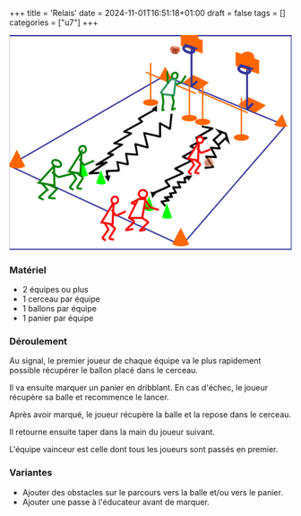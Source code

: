 +++
title = 'Relais'
date = 2024-11-01T16:51:18+01:00
draft = false
tags = []
categories = ["u7"]
+++

![alt](relais.png)

### Matériel

* 2 équipes ou plus
* 1 cerceau par équipe
* 1 ballons par équipe
* 1 panier par équipe

### Déroulement

Au signal, le premier joueur de chaque équipe va le plus rapidement possible récupérer le ballon placé dans le cerceau.

Il va ensuite marquer un panier en dribblant. En cas d'échec, le joueur récupère sa balle et recommence le lancer.

Après avoir marqué, le joueur récupère la balle et la repose dans le cerceau.

Il retourne ensuite taper dans la main du joueur suivant.

L'équipe vainceur est celle dont tous les joueurs sont passés en premier.


### Variantes

* Ajouter des obstacles sur le parcours vers la balle et/ou vers le panier.
* Ajouter une passe à l'éducateur avant de marquer.